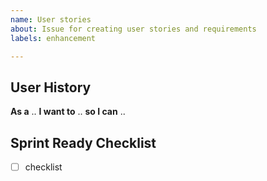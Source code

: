 ```yaml
---
name: User stories
about: Issue for creating user stories and requirements
labels: enhancement

---
```


## User History
**As a** 
..
**I want to**
..
**so I can**
..

## Sprint Ready Checklist

- [ ] checklist
